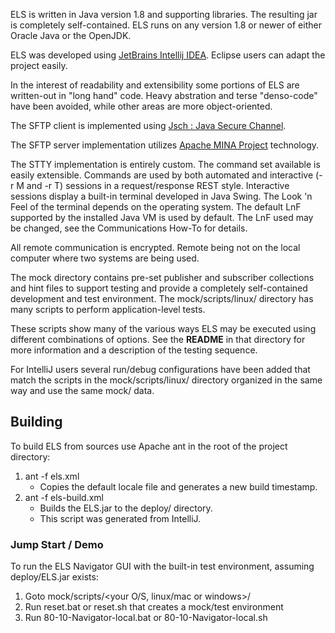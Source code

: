 ELS is written in Java version 1.8 and supporting libraries. The resulting jar
is completely self-contained. ELS runs on any version 1.8 or newer of either Oracle
Java or the OpenJDK.

ELS was developed using [JetBrains Intellij IDEA](https://www.jetbrains.com/idea/). Eclipse
users can adapt the project easily.

In the interest of readability and extensibility some portions of ELS are written-out in "long hand" code.
Heavy abstration and terse "denso-code" have been avoided, while other areas are
more object-oriented.

The SFTP client is implemented using [Jsch : Java Secure Channel](http://www.jcraft.com/jsch/).

The SFTP server implementation utilizes [Apache MINA Project](https://mina.apache.org/sshd-project/)
technology.

The STTY implementation is entirely custom. The command set available is
easily extensible. Commands are used by both automated and interactive (-r M and -r T) sessions
in a request/response REST style. Interactive sessions display a built-in terminal developed
in Java Swing. The Look 'n Feel of the terminal depends on the operating system. The default LnF
supported by the installed Java VM is used by default. The LnF used may be changed, see the
Communications How-To for details.

All remote communication is encrypted. Remote being not on the local computer where two
systems are being used.

The mock directory contains pre-set publisher and subscriber collections and hint files
to support testing and provide a completely self-contained development and test environment.
The mock/scripts/linux/ directory has many scripts to perform application-level tests.

These scripts show many of the various ways ELS may be executed using different combinations
of options. See the **README** in that directory for more information and a description of 
the testing sequence.

For IntelliJ users several run/debug configurations have been added that match the scripts in
the mock/scripts/linux/ directory organized in the same way and use the same mock/ data.

## Building

To build ELS from sources use Apache ant in the root of the project directory:

 1. ant -f els.xml
    * Copies the default locale file and generates a new build timestamp.
 2. ant -f els-build.xml
    * Builds the ELS.jar to the deploy/ directory.
    * This script was generated from IntelliJ.

### Jump Start / Demo

To run the ELS Navigator GUI with the built-in test environment, assuming
deploy/ELS.jar exists:

 1. Goto mock/scripts/<your O/S, linux/mac or windows>/
 2. Run reset.bat or reset.sh  that creates a mock/test environment
 3. Run 80-10-Navigator-local.bat or 80-10-Navigator-local.sh
